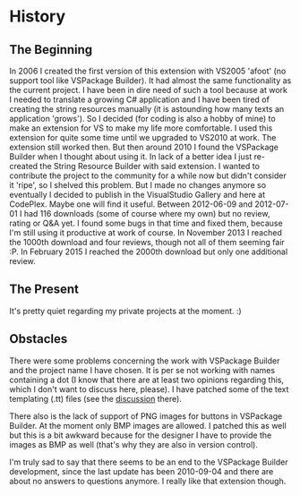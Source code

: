 # History
## The Beginning
In 2006 I created the first version of this extension with VS2005 'afoot' (no support tool like VSPackage Builder).  It had almost the same functionality as the current project.
I have been in dire need of such a tool because at work I needed to translate a growing C# application and I have been tired of creating the string resources manually (it is astounding how many texts an application 'grows').  So I decided (for coding is also a hobby of mine) to make an extension for VS to make my life more comfortable.
I used this extension for quite some time until we upgraded to VS2010 at work.  The extension still worked then.  But then around 2010 I found the VSPackage Builder when I thought about using it.  In lack of a better idea I just re-created the String Resource Builder with said extension.
I wanted to contribute the project to the community for a while now but didn't consider it 'ripe', so I shelved this problem.  But I made no changes anymore so eventually I decided to publish in the VisualStudio Gallery and here at CodePlex.  Maybe one will find it useful.
Between 2012-06-09 and 2012-07-01 I had 116 downloads (some of course where my own) but no review, rating or Q&A yet.  I found some bugs in that time and fixed them, because I'm still using it productive at work of course.
In November 2013 I reached the 1000th download and four reviews, though not all of them seeming fair :P.
In February 2015 I reached the 2000th download but only one additional review.
## The Present
It's pretty quiet regarding my private projects at the moment. :)
## Obstacles
There were some problems concerning the work with VSPackage Builder and the project name I have chosen.  It is per se not working with names containing a dot (I know that there are at least two opinions regarding this, which I don't want to discuss here, please).  I have patched some of the text templating (.tt) files (see the [discussion](http://visualstudiogallery.msdn.microsoft.com/e9f40a57-3c9a-4d61-b3ec-1640c59549b3#1483) there).

There also is the lack of support of PNG images for buttons in VSPackage Builder.  At the moment only BMP images are allowed.  I patched this as well but this is a bit awkward because for the designer I have to provide the images as BMP as well (that's why they are also in version control).

I'm truly sad to say that there seems to be an end to the VSPackage Builder development, since the last update has been 2010-09-04 and there are about no answers to questions anymore.  I really like that extension though.

